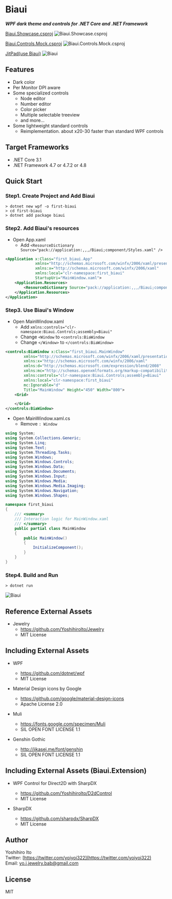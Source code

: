 # Biaui

***WPF dark theme and controls for .NET Core and .NET Framework***

[Biaui.Showcase.csproj](https://github.com/YoshihiroIto/Biaui/tree/master/Biaui/source/Biaui.Showcase)
![Biaui.Showcase.csproj](biaui.png)

[Biaui.Controls.Mock.csproj](https://github.com/YoshihiroIto/Biaui/tree/master/Biaui/source/Biaui.Controls.Mock)
![Biaui.Controls.Mock.csproj](biaui2.png)

[JitPad(use Biaui)](https://github.com/YoshihiroIto/JitPad)
![Biaui](https://github.com/YoshihiroIto/JitPad/raw/master/JitPad.gif)



## Features

* Dark color
* Per Monitor DPI aware
* Some specialized controls
    * Node editor
    * Number editor
    * Color picker
    * Multiple selectable treeview
    * and more...
* Some lightweight standard controls
    * Reimplementation. about x20-30 faster than standard WPF controls


## Target Frameworks

* .NET Core 3.1
* .NET Framework 4.7 or 4.7.2 or 4.8


## Quick Start

### Step1. Create Project and Add Biaui
```
> dotnet new wpf -o first-biaui
> cd first-biaui
> dotnet add package biaui
```


### Step2. Add Biaui's resources

- Open App.xaml
    - Add ```<ResourceDictionary Source="pack://application:,,,/Biaui;component/Styles.xaml" />```

```xml
<Application x:Class="first_biaui.App"
             xmlns="http://schemas.microsoft.com/winfx/2006/xaml/presentation"
             xmlns:x="http://schemas.microsoft.com/winfx/2006/xaml"
             xmlns:local="clr-namespace:first_biaui"
             StartupUri="MainWindow.xaml">
    <Application.Resources>
        <ResourceDictionary Source="pack://application:,,,/Biaui;component/Styles.xaml" />
    </Application.Resources>
</Application>
```

### Step3. Use Biaui's Window

- Open MainWindow.xaml
    - Add ```xmlns:controls="clr-namespace:Biaui.Controls;assembly=Biaui"```
    - Change ```<Window``` to ```<controls:BiaWindow```
    - Change ```</Window>``` to ```</controls:BiaWindow>```

```xml
<controls:BiaWindow x:Class="first_biaui.MainWindow"
        xmlns="http://schemas.microsoft.com/winfx/2006/xaml/presentation"
        xmlns:x="http://schemas.microsoft.com/winfx/2006/xaml"
        xmlns:d="http://schemas.microsoft.com/expression/blend/2008"
        xmlns:mc="http://schemas.openxmlformats.org/markup-compatibility/2006"
        xmlns:controls="clr-namespace:Biaui.Controls;assembly=Biaui"
        xmlns:local="clr-namespace:first_biaui"
        mc:Ignorable="d"
        Title="MainWindow" Height="450" Width="800">
    <Grid>

    </Grid>
</controls:BiaWindow>
```

- Open MainWindow.xaml.cs
    - Remove ```: Window```

```C#
using System;
using System.Collections.Generic;
using System.Linq;
using System.Text;
using System.Threading.Tasks;
using System.Windows;
using System.Windows.Controls;
using System.Windows.Data;
using System.Windows.Documents;
using System.Windows.Input;
using System.Windows.Media;
using System.Windows.Media.Imaging;
using System.Windows.Navigation;
using System.Windows.Shapes;

namespace first_biaui
{
    /// <summary>
    /// Interaction logic for MainWindow.xaml
    /// </summary>
    public partial class MainWindow
    {
        public MainWindow()
        {
            InitializeComponent();
        }
    }
}
```

### Step4. Build and Run
```
> dotnet run
```
![Biaui](first-window.png)




## Reference External Assets

* Jewelry
    * https://github.com/YoshihiroIto/Jewelry
    * MIT License


## Including External Assets

* WPF
    * https://github.com/dotnet/wpf
    * MIT License

* Material Design icons by Google
    * https://github.com/google/material-design-icons
    * Apache License 2.0

* Muli
    * https://fonts.google.com/specimen/Muli
    * SIL OPEN FONT LICENSE 1.1

* Genshin Gothic
    * http://jikasei.me/font/genshin
    * SIL OPEN FONT LICENSE 1.1

## Including External Assets (Biaui.Extension)

* WPF Control for Direct2D with SharpDX
    * https://github.com/YoshihiroIto/D2dControl
    * MIT License

* SharpDX
    * https://github.com/sharpdx/SharpDX
    * MIT License


## Author

Yoshihiro Ito  
Twitter: [https://twitter.com/yoiyoi322](https://twitter.com/yoiyoi322)  
Email: yo.i.jewelry.bab@gmail.com  


## License

MIT

